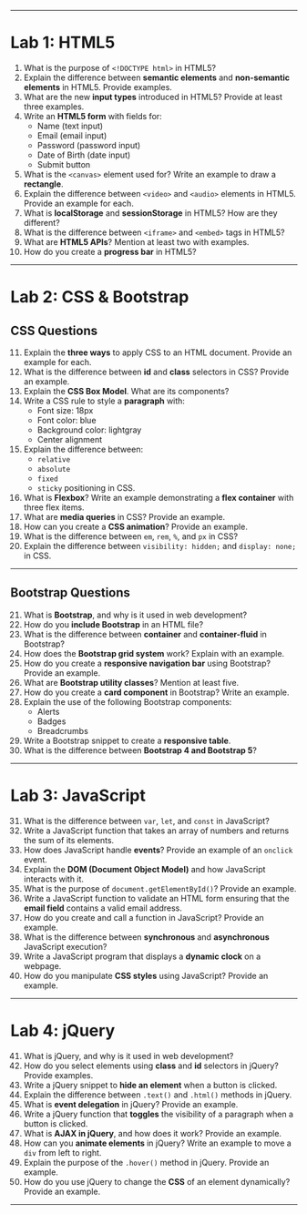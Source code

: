 
---

# **Lab 1: HTML5**
1. What is the purpose of `<!DOCTYPE html>` in HTML5?
2. Explain the difference between **semantic elements** and **non-semantic elements** in HTML5. Provide examples.
3. What are the new **input types** introduced in HTML5? Provide at least three examples.
4. Write an **HTML5 form** with fields for:
   - Name (text input)
   - Email (email input)
   - Password (password input)
   - Date of Birth (date input)
   - Submit button
5. What is the `<canvas>` element used for? Write an example to draw a **rectangle**.
6. Explain the difference between `<video>` and `<audio>` elements in HTML5. Provide an example for each.
7. What is **localStorage** and **sessionStorage** in HTML5? How are they different?
8. What is the difference between `<iframe>` and `<embed>` tags in HTML5?
9. What are **HTML5 APIs**? Mention at least two with examples.
10. How do you create a **progress bar** in HTML5?

---

# **Lab 2: CSS & Bootstrap**
## **CSS Questions**
11. Explain the **three ways** to apply CSS to an HTML document. Provide an example for each.
12. What is the difference between **id** and **class** selectors in CSS? Provide an example.
13. Explain the **CSS Box Model**. What are its components?
14. Write a CSS rule to style a **paragraph** with:
    - Font size: 18px
    - Font color: blue
    - Background color: lightgray
    - Center alignment
15. Explain the difference between:
    - `relative`
    - `absolute`
    - `fixed`
    - `sticky` positioning in CSS.
16. What is **Flexbox**? Write an example demonstrating a **flex container** with three flex items.
17. What are **media queries** in CSS? Provide an example.
18. How can you create a **CSS animation**? Provide an example.
19. What is the difference between `em`, `rem`, `%`, and `px` in CSS?
20. Explain the difference between `visibility: hidden;` and `display: none;` in CSS.

---

## **Bootstrap Questions**
21. What is **Bootstrap**, and why is it used in web development?
22. How do you **include Bootstrap** in an HTML file?
23. What is the difference between **container** and **container-fluid** in Bootstrap?
24. How does the **Bootstrap grid system** work? Explain with an example.
25. How do you create a **responsive navigation bar** using Bootstrap? Provide an example.
26. What are **Bootstrap utility classes**? Mention at least five.
27. How do you create a **card component** in Bootstrap? Write an example.
28. Explain the use of the following Bootstrap components:
    - Alerts
    - Badges
    - Breadcrumbs
29. Write a Bootstrap snippet to create a **responsive table**.
30. What is the difference between **Bootstrap 4 and Bootstrap 5**?

---

# **Lab 3: JavaScript**
31. What is the difference between `var`, `let`, and `const` in JavaScript?
32. Write a JavaScript function that takes an array of numbers and returns the sum of its elements.
33. How does JavaScript handle **events**? Provide an example of an `onclick` event.
34. Explain the **DOM (Document Object Model)** and how JavaScript interacts with it.
35. What is the purpose of `document.getElementById()`? Provide an example.
36. Write a JavaScript function to validate an HTML form ensuring that the **email field** contains a valid email address.
37. How do you create and call a function in JavaScript? Provide an example.
38. What is the difference between **synchronous** and **asynchronous** JavaScript execution?
39. Write a JavaScript program that displays a **dynamic clock** on a webpage.
40. How do you manipulate **CSS styles** using JavaScript? Provide an example.

---

# **Lab 4: jQuery**
41. What is jQuery, and why is it used in web development?
42. How do you select elements using **class** and **id** selectors in jQuery? Provide examples.
43. Write a jQuery snippet to **hide an element** when a button is clicked.
44. Explain the difference between `.text()` and `.html()` methods in jQuery.
45. What is **event delegation** in jQuery? Provide an example.
46. Write a jQuery function that **toggles** the visibility of a paragraph when a button is clicked.
47. What is **AJAX in jQuery**, and how does it work? Provide an example.
48. How can you **animate elements** in jQuery? Write an example to move a `div` from left to right.
49. Explain the purpose of the `.hover()` method in jQuery. Provide an example.
50. How do you use jQuery to change the **CSS** of an element dynamically? Provide an example.

---
